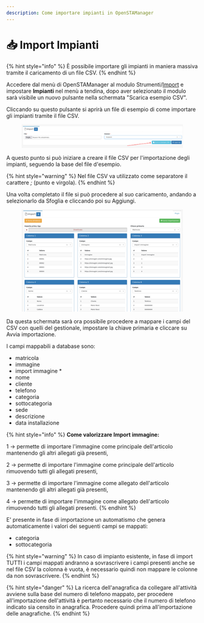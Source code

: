 ```yaml
---
description: Come importare impianti in OpenSTAManager
---
```


# 📥 Import Impianti

{% hint style="info" %}
È possibile importare gli impianti in maniera massiva tramite il caricamento di un file CSV.
{% endhint %}

Accedere dal menù di OpenSTAManager al modulo Strumenti/[Import](./) e impostare **Impianti** nel menù a tendina, dopo aver selezionato il modulo sarà visibile un nuovo pulsante nella schermata "Scarica esempio CSV".

Cliccando su questo pulsante si aprirà un file di esempio di come importare gli impianti tramite il file CSV.

<figure><img src="../../../../.gitbook/assets/immagine (9).png" alt=""><figcaption></figcaption></figure>

A questo punto si può iniziare a creare il file CSV per l'importazione degli impianti, seguendo la base del file d'esempio.

{% hint style="warning" %}
Nel file CSV va utilizzato come separatore il carattere _;_ (punto e virgola).
{% endhint %}

Una volta completato il file si può procedere al suo caricamento, andando a selezionarlo da Sfoglia e cliccando poi su Aggiungi.

<figure><img src="../../../../.gitbook/assets/immagine (10).png" alt=""><figcaption></figcaption></figure>

Da questa schermata sarà ora possibile procedere a mappare i campi del CSV con quelli del gestionale, impostare la chiave primaria e cliccare su Avvia importazione.

I campi mappabili a database sono:

* matricola
* immagine
* import immagine \*
* nome
* cliente
* telefono
* categoria
* sottocategoria
* sede
* descrizione
* data installazione

{% hint style="info" %}
**Come valorizzare Import immagine:**

1 -> permette di importare l'immagine come principale dell'articolo mantenendo gli altri allegati già presenti,

2 -> permette di importare l'immagine come principale dell'articolo rimuovendo tutti gli allegati presenti,

3 -> permette di importare l'immagine come allegato dell'articolo mantenendo gli altri allegati già presenti,

4 -> permette di importare l'immagine come allegato dell'articolo rimuovendo tutti gli allegati presenti.
{% endhint %}

E' presente in fase di importazione un automatismo che genera automaticamente i valori dei seguenti campi se mappati:

* categoria
* sottocategoria

{% hint style="warning" %}
In caso di impianto esistente, in fase di import TUTTI i campi mappati andranno a sovrascrivere i campi presenti anche se nel file CSV la colonna è vuota, è necessario quindi non mappare le colonne da non sovrascrivere.
{% endhint %}

{% hint style="danger" %}
La ricerca dell'anagrafica da collegare all'attività avviene sulla base del numero di telefono mappato, per procedere all'importazione dell'attività è pertanto necessario che il numero di telefono indicato sia censito in anagrafica. Procedere quindi prima all'importazione delle anagrafiche.
{% endhint %}

